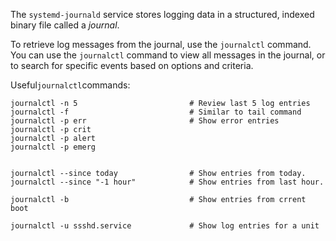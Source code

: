 
The `systemd-journald` service stores logging data in a structured, indexed binary file called a _journal_.

To retrieve log messages from the journal, use the `journalctl` command. You can use the `journalctl` command to view all messages in the journal, or to search for specific events based on options and criteria.

Useful` journalctl `commands:

```
journalctl -n 5                         # Review last 5 log entries
journalctl -f                           # Similar to tail command
journalctl -p err                       # Show error entries
journalctl -p crit
journalctl -p alert
journalctl -p emerg


journalctl --since today                # Show entries from today.
journalctl --since "-1 hour"            # Show entries from last hour.

journalctl -b                           # Show entries from crrent boot

journalctl -u ssshd.service             # Show log entries for a unit

```
